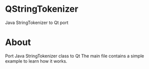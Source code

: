 # QStringTokenizer

Java StringTokenizer to Qt port

# About
Port Java StringTokenizer class to Qt
The main file contains a simple example to learn how it works.
